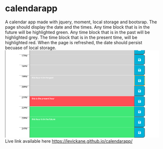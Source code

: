 # calendarapp

A calendar app made with jquery, moment, local storage and bootsrap.
The page should display the date and the times. Any time block that is in the future will be highlighted green. Any time block that is in the past will be highlighted grey. The time block that is in the present time, will be highlighted red. When the page is refreshed, the date should persist becuase of local storage.
<img src="Screenshot.png">
Live link available here https://levickane.github.io/calendarapp/
